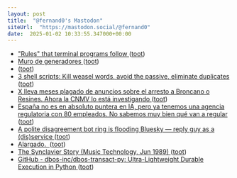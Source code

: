 ```yaml
---
layout: post
title:  "@fernand0's Mastodon"
siteUrl:  "https://mastodon.social/@fernand0"
date:  2025-01-02 10:33:55.347000+00:00
---
```

*  ["Rules" that terminal programs follow ](https://jvns.ca/blog/2024/11/26/terminal-rules) ([toot](https://mastodon.social/@fernand0/113758308620221327))
*  [Muro de generadores ](https://www.flickr.com/photos/fernand0/54230520370) ([toot](https://mastodon.social/@fernand0/113758297089395929))
*  [ ](https://mastodon.social/@BurpBlog) ([toot](https://mastodon.social/@fernand0/113758221394134968))
*  [3 shell scripts: Kill weasel words, avoid the passive, eliminate duplicates ](https://matt.might.net/articles/shell-scripts-for-passive-voice-weasel-words-duplicates) ([toot](https://mastodon.social/@fernand0/113757987844682149))
*  [X lleva meses plagado de anuncios sobre el arresto a Broncano o Resines. Ahora la CNMV lo está investigando ](https://www.xataka.com/legislacion-y-derechos/x-lleva-meses-plagado-anuncios-arresto-a-broncano-resines-ahora-cnmv-esta-investigand) ([toot](https://mastodon.social/@fernand0/113757200377523737))
*  [España no es en absoluto puntera en IA, pero ya tenemos una agencia regulatoria con 80 empleados. No sabemos muy bien qué van a regular ](https://www.xataka.com/legislacion-y-derechos/espana-no-absoluto-puntera-ia-tenemos-agencia-regulatoria-80-empleados-no-sabemos-muy-bien-que-van-a-regula) ([toot](https://mastodon.social/@fernand0/113756343373560186))
*  [A polite disagreement bot ring is flooding Bluesky — reply guy as a (dis)service ](https://pivot-to-ai.com/2024/12/07/a-polite-disagreement-bot-ring-is-flooding-bluesky-reply-guy-as-a-disservice) ([toot](https://mastodon.social/@fernand0/113754572378982474))
*  [Alargado.  ](https://avecesunafoto.wordpress.com/2025/01/01/alargado) ([toot](https://mastodon.social/@fernand0/113754571300027352))
*  [The Synclavier Story (Music Technology, Jun 1989) ](https://www.muzines.co.uk/articles/the-synclavier-story/9) ([toot](https://mastodon.social/@fernand0/113754349874774592))
*  [GitHub - dbos-inc/dbos-transact-py: Ultra-Lightweight Durable Execution in Python ](https://github.com/dbos-inc/dbos-transact-p) ([toot](https://mastodon.social/@fernand0/113754001299199238))
